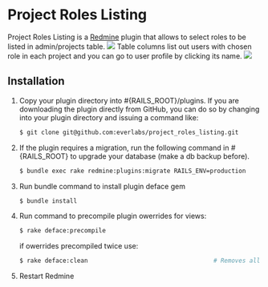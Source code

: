# Project Roles Listing

Project Roles Listing is a [Redmine](https://www.redmine.org/projects/redmine) plugin that allows to select roles to be listed in admin/projects table.
![](https://i.ibb.co/mTDtS6Y/2021-02-05-16-23-29.png)
Table columns list out users with chosen role in each project and you can go to user profile by clicking its name.
![](https://i.ibb.co/qk5jFm9/2021-02-05-16-21-23.png)

## Installation
1. Copy your plugin directory into #{RAILS_ROOT}/plugins. If you are downloading the plugin directly from GitHub, you can do so by changing into your plugin directory and issuing a command like:
    ```bash
    $ git clone git@github.com:everlabs/project_roles_listing.git
    ```
2. If the plugin requires a migration, run the following command in #{RAILS_ROOT} to upgrade your database (make a db backup before).
    ```bash
    $ bundle exec rake redmine:plugins:migrate RAILS_ENV=production
    ```
3. Run bundle command to install plugin deface gem
    ```bash
    $ bundle install
    ```
4. Run command to precompile plugin owerrides for views:
    ```bash
    $ rake deface:precompile
    ```
   if owerrides precompiled twice use:
    ```bash
    $ rake deface:clean                                   # Removes all precompiled override templates
    ```
5. Restart Redmine

